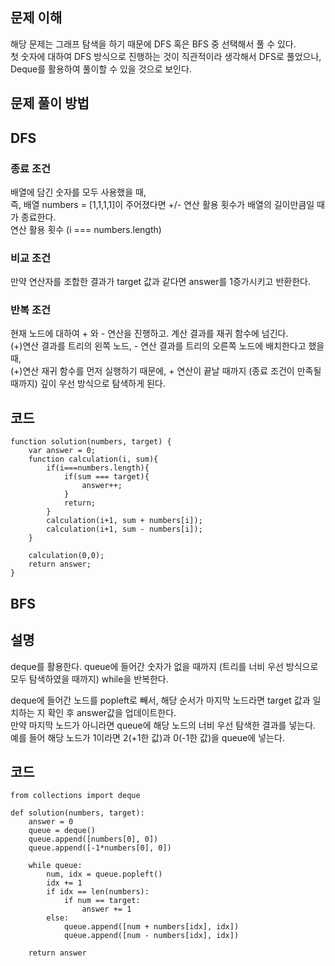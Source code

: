 ## 문제 이해

해당 문제는 그래프 탐색을 하기 때문에 DFS 혹은 BFS 중 선택해서 풀 수 있다.  
첫 숫자에 대하여 DFS 방식으로 진행하는 것이 직관적이라 생각해서 DFS로 풀었으나, Deque를 활용하여 풀이할 수 있을 것으로 보인다.

## 문제 풀이 방법

## DFS

### 종료 조건

배열에 담긴 숫자를 모두 사용했을 때,  
즉, 배열 numbers = [1,1,1,1]이 주어졌다면 +/- 연산 활용 횟수가 배열의 길이만큼일 때가 종료한다.  
연산 활용 횟수 (i === numbers.length)

### 비교 조건

만약 연산자를 조합한 결과가 target 값과 같다면 answer를 1증가시키고 반환한다.

### 반복 조건

현재 노드에 대하여 + 와 - 연산을 진행하고. 계산 결과를 재귀 함수에 넘긴다.  
(+)연산 결과를 트리의 왼쪽 노드, - 연산 결과를 트리의 오른쪽 노드에 배치한다고 했을 때,  
(+)연산 재귀 함수를 먼저 실행하기 때문에, + 연산이 끝날 때까지 (종료 조건이 만족될 때까지) 깊이 우선 방식으로 탐색하게 된다.  


## 코드
```
function solution(numbers, target) {
    var answer = 0;
    function calculation(i, sum){
        if(i===numbers.length){
            if(sum === target){
                answer++;
            }
            return;
        }
        calculation(i+1, sum + numbers[i]);
        calculation(i+1, sum - numbers[i]);
    }
    
    calculation(0,0);
    return answer;
}
```

## BFS

## 설명

deque를 활용한다. queue에 들어간 숫자가 없을 때까지 (트리를 너비 우선 방식으로 모두 탐색하였을 때까지) while을 반복한다.  

deque에 들어간 노드를 popleft로 빼서, 해당 순서가 마지막 노드라면 target 값과 일치하는 지 확인 후 answer값을 업데이트한다.  
만약 마지막 노드가 아니라면 queue에 해당 노드의 너비 우선 탐색한 결과를 넣는다.  
예를 들어 해당 노드가 1이라면 2(+1한 값)과 0(-1한 값)을 queue에 넣는다.  

## 코드
```
from collections import deque

def solution(numbers, target):
    answer = 0
    queue = deque()
    queue.append([numbers[0], 0])
    queue.append([-1*numbers[0], 0])
    
    while queue:
        num, idx = queue.popleft()
        idx += 1
        if idx == len(numbers):
            if num == target:
                answer += 1
        else:
            queue.append([num + numbers[idx], idx])
            queue.append([num - numbers[idx], idx])
            
    return answer
```
